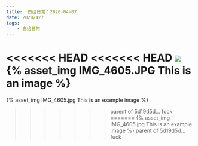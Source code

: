 ```yaml
---
title:  白给日常：2020-04-07
date: 2020/4/7
tags: 
	- 白给日常
---
```

<<<<<<< HEAD
<<<<<<< HEAD
![](IMG_4605.JPG)
{% asset_img IMG_4605.JPG This is an image %}
=======
{% asset_img IMG_4605.jpg This is an example image %}
>>>>>>> parent of 5d19d5d... fuck
=======
{% asset_img IMG_4605.jpg This is an example image %}
>>>>>>> parent of 5d19d5d... fuck
